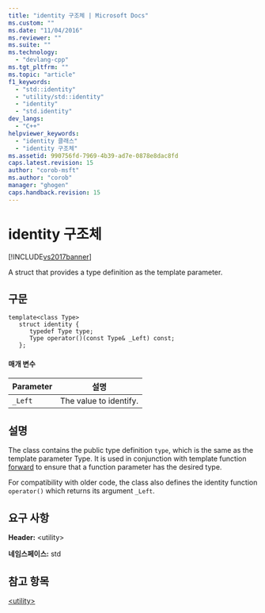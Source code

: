 ```yaml
---
title: "identity 구조체 | Microsoft Docs"
ms.custom: ""
ms.date: "11/04/2016"
ms.reviewer: ""
ms.suite: ""
ms.technology: 
  - "devlang-cpp"
ms.tgt_pltfrm: ""
ms.topic: "article"
f1_keywords: 
  - "std::identity"
  - "utility/std::identity"
  - "identity"
  - "std.identity"
dev_langs: 
  - "C++"
helpviewer_keywords: 
  - "identity 클래스"
  - "identity 구조체"
ms.assetid: 990756fd-7969-4b39-ad7e-0878e8dac8fd
caps.latest.revision: 15
author: "corob-msft"
ms.author: "corob"
manager: "ghogen"
caps.handback.revision: 15
---
```

# identity 구조체
[!INCLUDE[vs2017banner](../assembler/inline/includes/vs2017banner.md)]

A struct that provides a type definition as the template parameter.  
  
## 구문  
  
```  
template<class Type>  
   struct identity {  
      typedef Type type;  
      Type operator()(const Type& _Left) const;  
   };  
```  
  
#### 매개 변수  
  
|Parameter|설명|  
|---------------|--------|  
|`_Left`|The value to identify.|  
  
## 설명  
 The class contains the public type definition `type`, which is the same as the template parameter Type.  It is used in conjunction with template function [forward](../Topic/forward.md) to ensure that a function parameter has the desired type.  
  
 For compatibility with older code, the class also defines the identity function `operator()` which returns its argument `_Left`.  
  
## 요구 사항  
 **Header:** \<utility\>  
  
 **네임스페이스:** std  
  
## 참고 항목  
 [\<utility\>](../standard-library/utility.md)